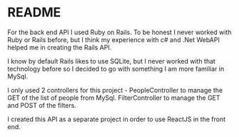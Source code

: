 # README

For the back end API I used Ruby on Rails. To be honest I never worked with Ruby or Rails before, but I think my experience with c# and .Net WebAPI helped me in creating the Rails API.

I know by default Rails likes to use SQLite, but I never worked with that technology before so I decided to go with something I am more familiar in MySql. 

I only used 2 controllers for this project - PeopleController to manage the GET of the list of people from MySql. FilterController to manage the GET and POST of the filters. 

I created this API as a separate project in order to use ReactJS in the front end.
